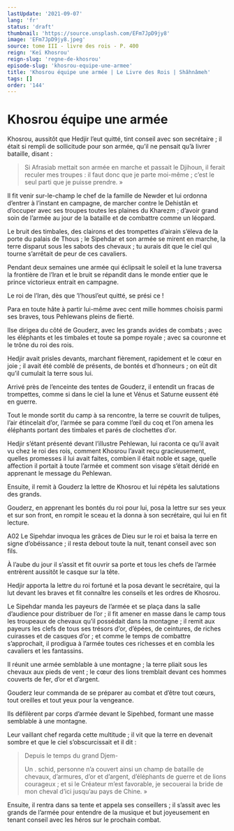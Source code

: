 ```yaml
---
lastUpdate: '2021-09-07'
lang: 'fr'
status: 'draft'
thumbnail: 'https://source.unsplash.com/EFm7JpD9jy8'
image: 'EFm7JpD9jy8.jpeg'
source: tome III - livre des rois - P. 400
reign: 'Keï Khosrou'
reign-slug: 'regne-de-khosrou'
episode-slug: 'khosrou-equipe-une-armee'
title: 'Khosrou équipe une armée | Le Livre des Rois | Shâhnâmeh'
tags: []
order: '144'
---
```


<!-- LTeX: language=fr -->

# Khosrou équipe une armée

Khosrou, aussitôt que Hedjir l’eut quitté, tint conseil avec son secrétaire ; il était si rempli de sollicitude pour son armée, qu’il ne pensait qu’à livrer bataille, disant :

> Si Afrasiab mettait son armée en marche et passait le Djihoun, il ferait reculer mes troupes : il faut donc que je parte moi-même ; c’est le seul parti que je puisse prendre. »

Il fit venir sur-le-champ le chef de la famille de Newder et lui ordonna d’entrer à l’instant en campagne, de marcher contre le Dehistân et d’occuper avec ses troupes toutes les plaines du Kharezm ; d’avoir grand soin de l’armée au jour de la bataille et de combattre comme un léopard.

Le bruit des timbales, des clairons et des trompettes d’airain s’éleva de la porte du palais de Thous ; le Sipehdar et son armée se mirent en marche, la terre disparut sous les sabots des chevaux ; tu aurais dit que le ciel qui tourne s’arrêtait de peur de ces cavaliers.

Pendant deux semaines une armée qui éclipsait le soleil et la lune traversa la frontière de l’Iran et le bruit se répandit dans le monde entier que le prince victorieux entrait en campagne.

Le roi de l’Iran, dès que ’l’housl’eut quitté, se prési ce !

Para en toute hâte à partir lui-même avec cent mille hommes choisis parmi ses braves, tous Pehlewans pleins de fierté.

Ilse dirigea du côté de Gouderz, avec les grands avides de combats ; avec les éléphants et les timbales et toute sa pompe royale ; avec sa couronne et le trône du roi des rois.

Hedjir avait prisles devants, marchant fièrement, rapidement et le cœur en joie ; il avait été comblé de présents, de bontés et d’honneurs ; on eût dit qu’il cumulait la terre sous lui.

Arrivé près de l’enceinte des tentes de Gouderz, il entendit un fracas de trompettes, comme si dans le ciel la lune et Vénus et Saturne eussent été en guerre.

Tout le monde sortit du camp à sa rencontre, la terre se couvrit de tulipes, l’air étincelait d’or, l’armée se para comme l’œil du coq et l’on amena les éléphants portant des timbales et parés de clochettes d’or.

Hedjir s’étant présenté devant l’illustre Pehlewan, lui raconta ce qu’il avait vu chez le roi des rois, comment Khosrou l’avait reçu gracieusement, quelles promesses il lui avait faites, combien il était noble et sage, quelle affection il portait à toute l’armée et comment son visage s’était déridé en apprenant le message du Pehlewan.

Ensuite, il remit à Gouderz la lettre de Khosrou et lui répéta les salutations des grands.

Gouderz, en apprenant les bontés du roi pour lui, posa la lettre sur ses yeux et sur son front, en rompit le sceau et la donna à son secrétaire, qui lui en fit lecture.

A02 Le Sipehdar invoqua les grâces de Dieu sur le roi et baisa la terre en signe d’obéissance ; il resta debout toute la nuit, tenant conseil avec son fils.

À l’aube du jour il s’assit et fit ouvrir sa porte et tous les chefs de l’armée entrèrent aussitôt le casque sur la tête.

Hedjir apporta la lettre du roi fortuné et la posa devant le secrétaire, qui la lut devant les braves et fit connaître les conseils et les ordres de Khosrou.

Le Sipehdar manda les payeurs de l’armée et se plaça dans la salle d’audience pour distribuer de l’or ; il fit amener en masse dans le camp tous les troupeaux de chevaux qu’il possédait dans la montagne ; il remit aux payeurs les clefs de tous ses trésors d’or, d’épées, de ceintures, de riches cuirasses et de casques d’or ; et comme le temps de combattre s’approchait, il prodigua à l’armée toutes ces richesses et en combla les cavaliers et les fantassins.

Il réunit une armée semblable à une montagne ; la terre pliait sous les chevaux aux pieds de vent ; le cœur des lions tremblait devant ces hommes couverts de fer, d’or et d’argent.

Gouderz leur commanda de se préparer au combat et d’être tout cœurs, tout oreilles et tout yeux pour la vengeance.

Ils défilèrent par corps d’armée devant le Sipehbed, formant une masse semblable à une montagne.

Leur vaillant chef regarda cette multitude ; il vit que la terre en devenait sombre et que le ciel s’obscurcissait et il dit :

> Depuis le temps du grand Djem-
>
> Un . schid, personne n’a couvert ainsi un champ de bataille de chevaux, d’armures, d’or et d’argent, d’éléphants de guerre et de lions courageux ; et si le Créateur m’est favorable, je secouerai la bride de mon cheval d’ici jusqu’au pays de Chine. »

Ensuite, il rentra dans sa tente et appela ses conseillers ; il s’assit avec les grands de l’armée pour entendre de la musique et but joyeusement en tenant conseil avec les héros sur le prochain combat.
